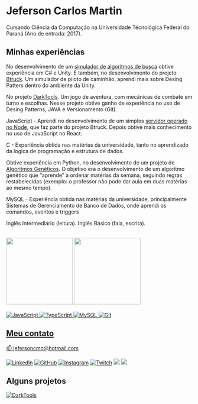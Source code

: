 # Jeferson Carlos Martin

Cursando Ciência da Computação na Universidade Técnológica Federal do Paraná (Ano de entrada: 2017).

## Minhas experiências

No desenvolvimento de um [simulador de algoritmos de busca](https://github.com/jefersoncmn/fsiWork1) obtive experiência em C# e
Unity. E também, no desenvolvimento do projeto [Btruck](https://github.com/jefersoncmn/Btruck). Um simulador de piloto de 
caminhão, aprendi mais sobre Desing Patters dentro do ambiente da Unity.

No projeto [DarkTools](https://github.com/rafaelomodei/darktools). Um jogo de aventura, com mecânicas de combate em turno e 
escolhas. Nesse projeto obtive ganho de experiência no uso de Desing Patterns, JAVA e 
Versionamento (Git).
  
JavaScript - Aprendi no desenvolvimento de um simples [servidor operado no Node](https://github.com/jefersoncmn/BtruckServer), 
que faz parte do projeto Btruck. Depois obtive mais conhecimento no uso de JavaScript 
no React.

C - Experiência obtida nas matérias da universidade, tanto no aprendizado da logica de 
programação e estrutura de dados.

Obtive experiência em Python, no desenvolvimento de um projeto de [Algoritmos Genéticos](https://github.com/jefersoncmn/Genetic-Algorithm). O objetivo era o desenvolvimento de um algoritmo genético que “aprende” a 
ordenar matérias da semana, seguindo regras restabelecidas (exemplo: o professor não pode dar aula em duas matérias ao mesmo tempo).

MySQL - Experiência obtida nas matérias da universidade, principalmente Sistemas de
Gerenciamento de Banco de Dados, onde aprendi os comandos, eventos e triggers

Inglês Intermediário (leitura).
Inglês Básico (fala, escrita).

<br>

<div>
  <a href="https://github.com/jefersoncmn">
  <img height="180em" src="https://github-readme-stats.vercel.app/api?username=Jefersoncmn&show_icons=true&hide=issues,stars&theme=dracula"/>
  <img height="180em" src="https://github-readme-stats.vercel.app/api/top-langs/?username=Jefersoncmn&theme=dracula&layout=compact&langs_count=10"/>
</div>

<br/>
<div style="display: inline_block">

  <img alt="JavaScript" src="https://img.shields.io/badge/JavaScript-FFDC0B?style=for-the-badge&logo=javascript&logoColor=000&labelColor=FFDC0B" />

  <img alt="TypeScript" src="https://img.shields.io/badge/TypeScript-3276E6?style=for-the-badge&logo=typescript&logoColor=white&labelColor=3276E6" />

  <img alt="MySQL" src="https://img.shields.io/badge/mysql-000?&style=for-the-badge&logo=mysql&logoColor=white"/>

  <img alt="Git" src="https://img.shields.io/badge/git%20-%23F05033.svg?&style=for-the-badge&logo=git&logoColor=white"/>

</div>
  
## Meu contato

:mailbox: [jefersoncmn@hotmail.com](jefersoncmn@hotmail.com)

<div align="justify">

[<img alt="LinkedIn" src="https://img.shields.io/badge/LinkedIn-0077B5?style=for-the-badge&logo=linkedin&logoColor=white"/>](https://www.linkedin.com/in/jefcmn/)
[<img alt="GitHub" src="https://img.shields.io/badge/GitHub-100000?style=for-the-badge&logo=github&logoColor=white"/>](https://github.com/jefersoncmn)
[<img alt="Instagram" src="https://img.shields.io/badge/Instagram-E4405F?style=for-the-badge&logo=instagram&logoColor=white"/>](https://www.instagram.com/jefersoncmn/)
[<img alt="Twitch" src="https://img.shields.io/badge/Twitch-9146FF?style=for-the-badge&logo=twitch&logoColor=white"/>](https://www.twitch.tv/jefcmn)
[<img src="https://img.shields.io/badge/YouTube-FF0000?style=for-the-badge&logo=youtube&logoColor=white"/>](https://www.youtube.com/channel/UCa_rv4hq2RvkDMWHok4hcmw)
[<img src="https://img.shields.io/badge/-Gmail-%23333?style=for-the-badge&logo=gmail&logoColor=white"/>](mailto:jefersoncmnn@gmail.com)
  
## Alguns projetos

[![DarkTools](https://github-readme-stats.vercel.app/api/pin/?username=rafaelomodei&repo=darktools&theme=dracula)](https://github.com/rafaelomodei/darktools)
